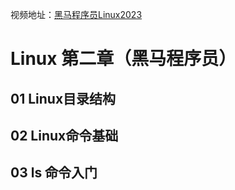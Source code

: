 视频地址：[黑马程序员Linux2023](https://www.bilibili.com/video/BV1n84y1i7td/?spm_id_from=333.999.0.0&vd_source=f111e229e8ddffc692d57d989194e313)

# Linux 第二章（黑马程序员）

## 01 Linux目录结构



## 02 Linux命令基础



## 03 ls 命令入门